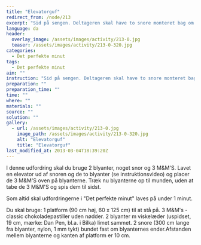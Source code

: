 ```yaml
---
title: "Elevatorguf"
redirect_from: /node/213
excerpt: "Sid på sengen. Deltageren skal have to snore monteret bag om ørerne, således at snorene, der skal trækkes i, falder ned bag ørerne. Blyanterne med M&M's ligger på gulvet foran deltageren med mm's. Når udfordringen starter, skal deltageren trække i venstre snor med venstre hånd og højre snor med højre hånd, så blyanterne begynder at bevæge sig opad. Snorene må ikke krydses og må ikke trykkes mod kroppen for at holdes fast. Deltageren må gerne samle snorene og holde dem med én hånd, når der skal skiftes greb, men der må ikke hejses på denne måde. Falder en M&M ned af blyanterne, er udfordringen mislykket - og man må starte forfra. For at bestå udfordringen skal deltageren vha. to sammenlimede blyanter og to snore hejse 3 M&M's op fra gulvet og ind i munden inden for tidsgrænsen på 1 minut."
language: da
header:
  overlay_image: /assets/images/activity/213-0.jpg
  teaser: /assets/images/activity/213-0-320.jpg
categories: 
  - Det perfekte minut
tags: 
  - Det perfekte minut
aim: ""
instruction: "Sid på sengen. Deltageren skal have to snore monteret bag om ørerne, således at snorene, der skal trækkes i, falder ned bag ørerne. Blyanterne med M&M's ligger på gulvet foran deltageren med mm's. Når udfordringen starter, skal deltageren trække i venstre snor med venstre hånd og højre snor med højre hånd, så blyanterne begynder at bevæge sig opad. Snorene må ikke krydses og må ikke trykkes mod kroppen for at holdes fast. Deltageren må gerne samle snorene og holde dem med én hånd, når der skal skiftes greb, men der må ikke hejses på denne måde. Falder en M&M ned af blyanterne, er udfordringen mislykket - og man må starte forfra. For at bestå udfordringen skal deltageren vha. to sammenlimede blyanter og to snore hejse 3 M&M's op fra gulvet og ind i munden inden for tidsgrænsen på 1 minut."
preparation: ""
preparation_time: ""
time: ""
where: ""
materials: ""
source: ""
solution: ""
gallery:
  - url: /assets/images/activity/213-0.jpg
    image_path: /assets/images/activity/213-0-320.jpg
    alt: "Elevatorguf"
    title: "Elevatorguf"
last_modified_at: 2013-03-04T18:39:20Z
---
```

I denne udfordring skal du bruge 2 blyanter, noget snor og 3 M&M'S. Lavet en elevator ud af snoren og de to blyanter (se instruktionsvideo) og placer de 3 M&M'S oven på blyanterne. Træk nu blyanterne op til munden, uden at tabe de 3 M&M'S og spis dem til sidst.

Som altid skal udfordringerne i "Det perfekte minut" laves på under 1 minut.

Du skal bruge: 1 platform (90 cm høj, 60 x 125 cm) til at stå på. 3 M&M's - classic chokoladepastiller uden nødder. 2 blyanter m viskelæder (uspidset, 19 cm, mærke: Dan Pen, bl.a. i Bilka) limet sammet. 2 snore (300 cm lange fra blyanter, nylon, 1 mm tykt) bundet fast om blyanternes ender.Afstanden mellem blyanterne og kanten af platform er 10 cm.
